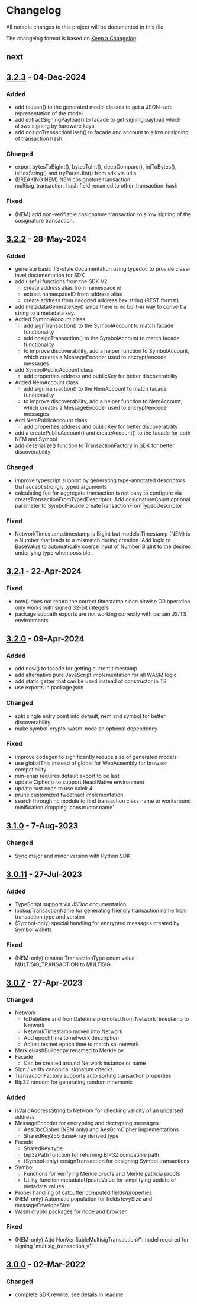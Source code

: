 # Changelog
All notable changes to this project will be documented in this file.

The changelog format is based on [Keep a Changelog](https://keepachangelog.com/en/1.0.0/).

## next

## [3.2.3] - 04-Dec-2024

### Added
- add toJson() to the generated model classes to get a JSON-safe representation of the model.
- add extractSigningPayload() to facade to get signing payload which allows signing by hardware keys.
- add cosignTransactionHash() to facade and account to allow cosigning of transaction hash.

### Changed
- export bytesToBigInt(), bytesToInt(), deepCompare(), intToBytes(), isHexString() and tryParseUint() from sdk via utils
- (BREAKING NEM) NEM cosignature transaction multisig_transaction_hash field renamed to other_transaction_hash

### Fixed
- (NEM) add non-verifiable cosignature transaction to allow signing of the cosignature transaction.

## [3.2.2] - 28-May-2024

### Added
- generate basic TS-style documentation using typedoc to provide class-level documentation for SDK
- add useful functions from the SDK V2
  - create address alias from namespace id
  - extract namespaceID from address alias
  - create address from decoded address hex string (REST format)
- add metadataGenerateKey() since there is no built-in way to convert a string to a metadata key.
- Added SymbolAccount class
  - add signTransaction() to the SymbolAccount to match facade functionality
  - add cosignTransaction() to the SymbolAccount to match facade functionality 
  - to improve discoverability, add a helper function to SymbolAccount, which creates a MessageEncoder used to encrypt/encode messages
- add SymbolPublicAccount class
  - add properties address and publicKey for better discoverability
- Added NemAccount class
  - add signTransaction() to the NemAccount to match facade functionality
  - to improve discoverability, add a helper function to NemAccount, which creates a MessageEncoder used to encrypt/encode messages
- Add NemPublicAccount class
  - add properties address and publicKey for better discoverability
- add a createPublicAccount() and createAccount() to the facade for both NEM and Symbol
- add deserialize() function to TransactionFactory in SDK for better discoverability

### Changed
- improve typescript support by generating type-annotated descriptors that accept strongly typed arguments
- calculating fee for aggregate transaction is not easy to configure via createTransactionFromTypedDescriptor.  Add cosignatureCount optional parameter to SymbolFacade createTransactionFromTypedDescriptor

### Fixed
- NetworkTimestamp.timestamp is BigInt but models.Timestamp (NEM) is a Number that leads to a mismatch during creation.  Add logic to BaseValue to automatically coerce input of Number|BigInt to the desired underlying type when possible.

## [3.2.1] - 22-Apr-2024

### Fixed
- now() does not return the correct timestamp since bitwise OR operation only works with signed 32-bit integers
- package subpath exports are not working correctly with certain JS/TS environments

## [3.2.0] - 09-Apr-2024

### Added
- add now() to facade for getting current timestamp
- add alternative pure JavaScript implementation for all WASM logic
- add static getter that can be used instead of constructor in TS
- use exports in package.json

### Changed
- split single entry point into default, nem and symbol for better discoverability
- make symbol-crypto-wasm-node an optional dependency

### Fixed
- improve codegen to significantly reduce size of generated models
- use globalThis instead of global for WebAssembly for browser compatibility
- mm-snap requires default export to be last
- update Cipher.js to support ReactNative environment
- update rust code to use dalek 4
- prune customized tweetnacl implementation
- search through nc module to find transaction class name to workaround minification dropping 'constructor.name'

## [3.1.0] - 7-Aug-2023

### Changed
 - Sync major and minor version with Python SDK

## [3.0.11] - 27-Jul-2023

### Added
 - TypeScript support via JSDoc documentation
 - lookupTransactionName for generating friendly transaction name from transaction type and version
 - (Symbol-only) special handling for encrypted messages created by Symbol wallets

### Fixed
 - (NEM-only) rename TransactionType enum value MULTISIG_TRANSACTION to MULTISIG

## [3.0.7] - 27-Apr-2023

### Changed
 - Network
   - toDatetime and fromDatetime promoted from NetworkTimestamp to Network
   - NetworkTimestamp moved into Network
   - Add epochTime to network description
   - Adjust testnet epoch time to match sai network
 - MerkleHashBuilder.py renamed to Merkle.py
 - Facade
   - Can be created around Network instance or name
 - Sign / verify canonical signature checks
 - TransactionFactory supports auto sorting transaction properties
 - Bip32.random for generating random mnemonic

### Added
 - isValidAddressString to Network for checking validity of an unparsed address
 - MessageEncoder for encrypting and decrypting messages
   - AesCbcCipher (NEM only) and AesGcmCipher implementations
   - SharedKey256 BaseArray derived type
 - Facade
   - SharedKey type
   - bip32Path function for returning BIP32 compatible path
   - (Symbol-only) cosignTransaction for cosigning Symbol transactions
 - Symbol
   - Functions for verifying Merkle proofs and Merkle patricia proofs
   - Utility function metadataUpdateValue for simplifying update of metadata values
 - Proper handling of catbuffer computed fields/properties
 - (NEM-only) Automatic population for fields levySize and messageEnvelopeSize
 - Wasm crypto packages for node and browser

### Fixed
 - (NEM-only) Add NonVerifiableMultisigTransactionV1 model required for signing 'multisig_transaction_v1'

## [3.0.0] - 02-Mar-2022

### Changed
 - complete SDK rewrite, see details in [readme](README.md)

[3.2.3]: https://github.com/symbol/symbol/compare/sdk%2Fjavascript%2Fv3.2.2...sdk%2Fjavascript%2Fv3.2.3
[3.2.2]: https://github.com/symbol/symbol/compare/sdk%2Fjavascript%2Fv3.2.1...sdk%2Fjavascript%2Fv3.2.2
[3.2.1]: https://github.com/symbol/symbol/compare/sdk%2Fjavascript%2Fv3.2.0...sdk%2Fjavascript%2Fv3.2.1
[3.2.0]: https://github.com/symbol/symbol/compare/sdk%2Fjavascript%2Fv3.1.0...sdk%2Fjavascript%2Fv3.2.0
[3.1.0]: https://github.com/symbol/symbol/compare/sdk%2Fjavascript%2Fv3.0.11...sdk%2Fjavascript%2Fv3.1.0
[3.0.11]: https://github.com/symbol/symbol/compare/sdk%2Fjavascript%2Fv3.0.7...sdk%2Fjavascript%2Fv3.0.11
[3.0.7]: https://github.com/symbol/symbol/compare/sdk%2Fjavascript%2Fv3.0.0...sdk%2Fjavascript%2Fv3.0.7
[3.0.0]: https://github.com/symbol/symbol/releases/tag/sdk%2Fjavascript%2Fv3.0.0
